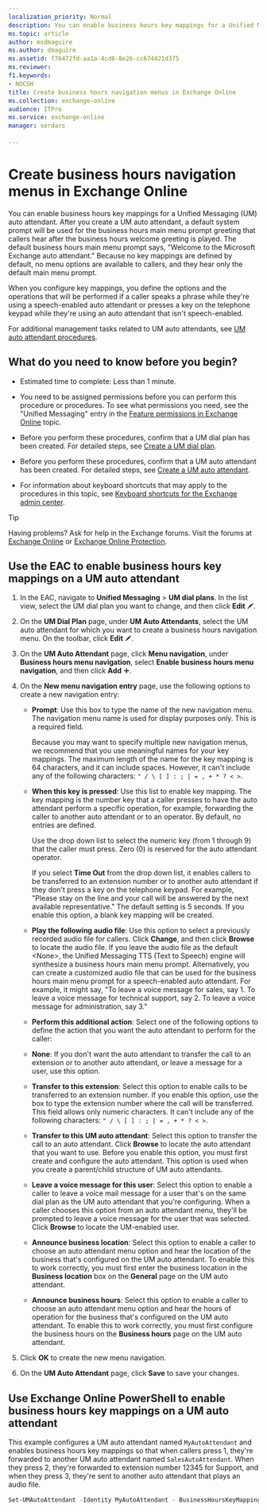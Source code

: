 ```yaml
---
localization_priority: Normal
description: You can enable business hours key mappings for a Unified Messaging (UM) auto attendant. After you create a UM auto attendant, a default system prompt will be used for the business hours main menu prompt greeting that callers hear after the business hours welcome greeting is played. The default business hours main menu prompt says,Welcome to the Microsoft Exchange auto attendant.Because no key mappings are defined by default, no menu options are available to callers, and they hear only the default main menu prompt.
ms.topic: article
author: msdmaguire
ms.author: dmaguire
ms.assetid: f76472fd-aa1a-4cd8-8e26-cc674421d375
ms.reviewer: 
f1.keywords:
- NOCSH
title: Create business hours navigation menus in Exchange Online
ms.collection: exchange-online
audience: ITPro
ms.service: exchange-online
manager: serdars

---
```


# Create business hours navigation menus in Exchange Online

You can enable business hours key mappings for a Unified Messaging (UM) auto attendant. After you create a UM auto attendant, a default system prompt will be used for the business hours main menu prompt greeting that callers hear after the business hours welcome greeting is played. The default business hours main menu prompt says, "Welcome to the Microsoft Exchange auto attendant." Because no key mappings are defined by default, no menu options are available to callers, and they hear only the default main menu prompt.

When you configure key mappings, you define the options and the operations that will be performed if a caller speaks a phrase while they're using a speech-enabled auto attendant or presses a key on the telephone keypad while they're using an auto attendant that isn't speech-enabled.

For additional management tasks related to UM auto attendants, see [UM auto attendant procedures](um-auto-attendant-procedures.md).

## What do you need to know before you begin?

- Estimated time to complete: Less than 1 minute.

- You need to be assigned permissions before you can perform this procedure or procedures. To see what permissions you need, see the "Unified Messaging" entry in the [Feature permissions in Exchange Online](../../permissions-exo/feature-permissions.md) topic.

- Before you perform these procedures, confirm that a UM dial plan has been created. For detailed steps, see [Create a UM dial plan](../../voice-mail-unified-messaging/connect-voice-mail-system/create-um-dial-plan.md).

- Before you perform these procedures, confirm that a UM auto attendant has been created. For detailed steps, see [Create a UM auto attendant](create-a-um-auto-attendant.md).

- For information about keyboard shortcuts that may apply to the procedures in this topic, see [Keyboard shortcuts for the Exchange admin center](../../accessibility/keyboard-shortcuts-in-admin-center.md).

> [!TIP]
> Having problems? Ask for help in the Exchange forums. Visit the forums at [Exchange Online](https://social.technet.microsoft.com/forums/msonline/home?forum=onlineservicesexchange) or [Exchange Online Protection](https://social.technet.microsoft.com/forums/forefront/home?forum=FOPE).

## Use the EAC to enable business hours key mappings on a UM auto attendant

1. In the EAC, navigate to **Unified Messaging** \> **UM dial plans**. In the list view, select the UM dial plan you want to change, and then click **Edit** ![Edit icon](../../media/ITPro_EAC_EditIcon.gif).

2. On the **UM Dial Plan** page, under **UM Auto Attendants**, select the UM auto attendant for which you want to create a business hours navigation menu. On the toolbar, click **Edit** ![Edit icon](../../media/ITPro_EAC_EditIcon.gif).

3. On the **UM Auto Attendant** page, click **Menu navigation**, under **Business hours menu navigation**, select **Enable business hours menu navigation**, and then click **Add** ![Add Icon](../../media/ITPro_EAC_AddIcon.gif).

4. On the **New menu navigation entry** page, use the following options to create a new navigation entry:

   - **Prompt**: Use this box to type the name of the new navigation menu. The navigation menu name is used for display purposes only. This is a required field.

     Because you may want to specify multiple new navigation menus, we recommend that you use meaningful names for your key mappings. The maximum length of the name for the key mapping is 64 characters, and it can include spaces. However, it can't include any of the following characters: `" / \ [ ] : ; | = , + * ? < >`.

   - **When this key is pressed**: Use this list to enable key mapping. The key mapping is the number key that a caller presses to have the auto attendant perform a specific operation, for example, forwarding the caller to another auto attendant or to an operator. By default, no entries are defined.

     Use the drop down list to select the numeric key (from 1 through 9) that the caller must press. Zero (0) is reserved for the auto attendant operator.

     If you select **Time Out** from the drop down list, it enables callers to be transferred to an extension number or to another auto attendant if they don't press a key on the telephone keypad. For example, "Please stay on the line and your call will be answered by the next available representative." The default setting is 5 seconds. If you enable this option, a blank key mapping will be created.

   - **Play the following audio file**: Use this option to select a previously recorded audio file for callers. Click **Change**, and then click **Browse** to locate the audio file. If you leave the audio file as the default \<None\>, the Unified Messaging TTS (Text to Speech) engine will synthesize a business hours main menu prompt. Alternatively, you can create a customized audio file that can be used for the business hours main menu prompt for a speech-enabled auto attendant. For example, it might say, "To leave a voice message for sales, say 1. To leave a voice message for technical support, say 2. To leave a voice message for administration, say 3."

   - **Perform this additional action**: Select one of the following options to define the action that you want the auto attendant to perform for the caller:

   - **None**: If you don't want the auto attendant to transfer the call to an extension or to another auto attendant, or leave a message for a user, use this option.

   - **Transfer to this extension**: Select this option to enable calls to be transferred to an extension number. If you enable this option, use the box to type the extension number where the call will be transferred. This field allows only numeric characters. It can't include any of the following characters: `" / \ [ ] : ; | = , + * ? < >`.

   - **Transfer to this UM auto attendant**: Select this option to transfer the call to an auto attendant. Click **Browse** to locate the auto attendant that you want to use. Before you enable this option, you must first create and configure the auto attendant. This option is used when you create a parent/child structure of UM auto attendants.

   - **Leave a voice message for this user**: Select this option to enable a caller to leave a voice mail message for a user that's on the same dial plan as the UM auto attendant that you're configuring. When a caller chooses this option from an auto attendant menu, they'll be prompted to leave a voice message for the user that was selected. Click **Browse** to locate the UM-enabled user.

   - **Announce business location**: Select this option to enable a caller to choose an auto attendant menu option and hear the location of the business that's configured on the UM auto attendant. To enable this to work correctly, you must first enter the business location in the **Business location** box on the **General** page on the UM auto attendant.

   - **Announce business hours**: Select this option to enable a caller to choose an auto attendant menu option and hear the hours of operation for the business that's configured on the UM auto attendant. To enable this to work correctly, you must first configure the business hours on the **Business hours** page on the UM auto attendant.

5. Click **OK** to create the new menu navigation.

6. On the **UM Auto Attendant** page, click **Save** to save your changes.

## Use Exchange Online PowerShell to enable business hours key mappings on a UM auto attendant

This example configures a UM auto attendant named `MyAutoAttendant` and enables business hours key mappings so that when callers press 1, they're forwarded to another UM auto attendant named `SalesAutoAttendant`. When they press 2, they're forwarded to extension number 12345 for Support, and when they press 3, they're sent to another auto attendant that plays an audio file.

```PowerShell
Set-UMAutoAttendant -Identity MyAutoAttendant - BusinessHoursKeyMappingEnabled $true -BusinessHoursKeyMapping "1,Sales,,SalesAutoAttendant","2,Support,12345","3,Directions,,,directions.wav"
```
